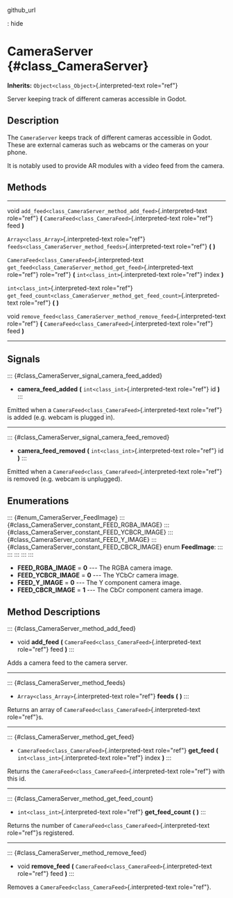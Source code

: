 github\_url

:   hide

CameraServer {#class_CameraServer}
============

**Inherits:** `Object<class_Object>`{.interpreted-text role="ref"}

Server keeping track of different cameras accessible in Godot.

Description
-----------

The `CameraServer` keeps track of different cameras accessible in Godot.
These are external cameras such as webcams or the cameras on your phone.

It is notably used to provide AR modules with a video feed from the
camera.

Methods
-------

  -------------------------------------------------- ------------------------------------------------------------------------------
  void                                               `add_feed<class_CameraServer_method_add_feed>`{.interpreted-text role="ref"}
                                                     **(** `CameraFeed<class_CameraFeed>`{.interpreted-text role="ref"} feed **)**

  `Array<class_Array>`{.interpreted-text role="ref"} `feeds<class_CameraServer_method_feeds>`{.interpreted-text role="ref"} **(**
                                                     **)**

  `CameraFeed<class_CameraFeed>`{.interpreted-text   `get_feed<class_CameraServer_method_get_feed>`{.interpreted-text role="ref"}
  role="ref"}                                        **(** `int<class_int>`{.interpreted-text role="ref"} index **)**

  `int<class_int>`{.interpreted-text role="ref"}     `get_feed_count<class_CameraServer_method_get_feed_count>`{.interpreted-text
                                                     role="ref"} **(** **)**

  void                                               `remove_feed<class_CameraServer_method_remove_feed>`{.interpreted-text
                                                     role="ref"} **(** `CameraFeed<class_CameraFeed>`{.interpreted-text role="ref"}
                                                     feed **)**
  -------------------------------------------------- ------------------------------------------------------------------------------

Signals
-------

::: {#class_CameraServer_signal_camera_feed_added}
-   **camera\_feed\_added** **(** `int<class_int>`{.interpreted-text
    role="ref"} id **)**
:::

Emitted when a `CameraFeed<class_CameraFeed>`{.interpreted-text
role="ref"} is added (e.g. webcam is plugged in).

------------------------------------------------------------------------

::: {#class_CameraServer_signal_camera_feed_removed}
-   **camera\_feed\_removed** **(** `int<class_int>`{.interpreted-text
    role="ref"} id **)**
:::

Emitted when a `CameraFeed<class_CameraFeed>`{.interpreted-text
role="ref"} is removed (e.g. webcam is unplugged).

Enumerations
------------

::: {#enum_CameraServer_FeedImage}
::: {#class_CameraServer_constant_FEED_RGBA_IMAGE}
::: {#class_CameraServer_constant_FEED_YCBCR_IMAGE}
::: {#class_CameraServer_constant_FEED_Y_IMAGE}
::: {#class_CameraServer_constant_FEED_CBCR_IMAGE}
enum **FeedImage**:
:::
:::
:::
:::
:::

-   **FEED\_RGBA\_IMAGE** = **0** \-\-- The RGBA camera image.
-   **FEED\_YCBCR\_IMAGE** = **0** \-\-- The YCbCr camera image.
-   **FEED\_Y\_IMAGE** = **0** \-\-- The Y component camera image.
-   **FEED\_CBCR\_IMAGE** = **1** \-\-- The CbCr component camera image.

Method Descriptions
-------------------

::: {#class_CameraServer_method_add_feed}
-   void **add\_feed** **(**
    `CameraFeed<class_CameraFeed>`{.interpreted-text role="ref"} feed
    **)**
:::

Adds a camera feed to the camera server.

------------------------------------------------------------------------

::: {#class_CameraServer_method_feeds}
-   `Array<class_Array>`{.interpreted-text role="ref"} **feeds** **(**
    **)**
:::

Returns an array of `CameraFeed<class_CameraFeed>`{.interpreted-text
role="ref"}s.

------------------------------------------------------------------------

::: {#class_CameraServer_method_get_feed}
-   `CameraFeed<class_CameraFeed>`{.interpreted-text role="ref"}
    **get\_feed** **(** `int<class_int>`{.interpreted-text role="ref"}
    index **)**
:::

Returns the `CameraFeed<class_CameraFeed>`{.interpreted-text role="ref"}
with this id.

------------------------------------------------------------------------

::: {#class_CameraServer_method_get_feed_count}
-   `int<class_int>`{.interpreted-text role="ref"} **get\_feed\_count**
    **(** **)**
:::

Returns the number of `CameraFeed<class_CameraFeed>`{.interpreted-text
role="ref"}s registered.

------------------------------------------------------------------------

::: {#class_CameraServer_method_remove_feed}
-   void **remove\_feed** **(**
    `CameraFeed<class_CameraFeed>`{.interpreted-text role="ref"} feed
    **)**
:::

Removes a `CameraFeed<class_CameraFeed>`{.interpreted-text role="ref"}.
